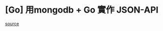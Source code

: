 # [Go] 用mongodb + Go 實作 JSON-API

[source](https://www.nicolasmerouze.com/how-to-render-json-api-golang-mongodb/)
